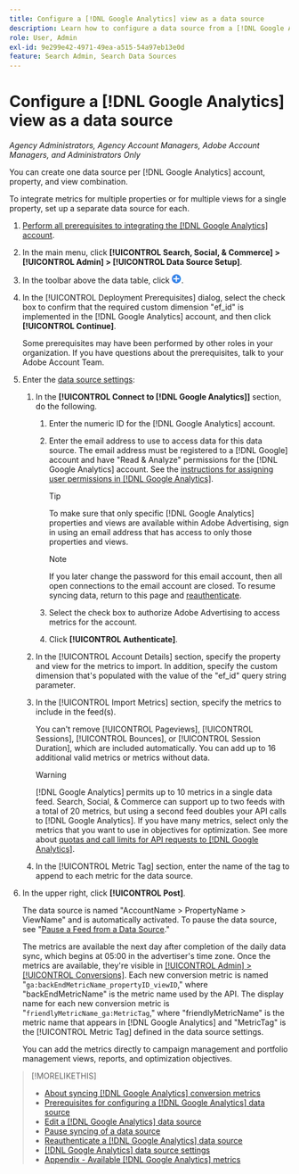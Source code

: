 ```yaml
---
title: Configure a [!DNL Google Analytics] view as a data source
description: Learn how to configure a data source from a [!DNL Google Analytics] view.
role: User, Admin
exl-id: 9e299e42-4971-49ea-a515-54a97eb13e0d
feature: Search Admin, Search Data Sources
---
```

# Configure a [!DNL Google Analytics] view as a data source

*Agency Administrators, Agency Account Managers, Adobe Account Managers, and Administrators Only*

You can create one data source per [!DNL Google Analytics] account, property, and view combination.

To integrate metrics for multiple properties or for multiple views for a single property, set up a separate data source for each.

1. [Perform all prerequisites to integrating the [!DNL Google Analytics] account](data-source-prerequisites.md).

1. In the main menu, click **[!UICONTROL Search, Social, & Commerce] > [!UICONTROL Admin] > [!UICONTROL Data Source Setup]**.

1. In the toolbar above the data table, click ![Create](/help/search-social-commerce/assets/add.png "Create").

1. In the [!UICONTROL Deployment Prerequisites] dialog, select the check box to confirm that the required custom dimension "ef_id" is implemented in the [!DNL Google Analytics] account, and then click **[!UICONTROL Continue]**.

   Some prerequisites may have been performed by other roles in your organization. If you have questions about the prerequisites, talk to your Adobe Account Team.

1. Enter the [data source settings](data-source-settings.md):

   1. In the **[!UICONTROL Connect to [!DNL Google Analytics]]** section, do the following.
      
      1. Enter the numeric ID for the [!DNL Google Analytics] account.
      
      1. Enter the email address to use to access data for this data source. The email address must be registered to a [!DNL Google] account and have "Read & Analyze" permissions for the [!DNL Google Analytics] account. See the [instructions for assigning user permissions in [!DNL Google Analytics]](https://support.google.com/analytics/answer/9305587).

         >[!TIP]
         >
         >To make sure that only specific [!DNL Google Analytics] properties and views are available within Adobe Advertising, sign in using an email address that has access to only those properties and views.

         >[!NOTE]
         >
         >If you later change the password for this email account, then all open connections to the email account are closed. To resume syncing data, return to this page and [reauthenticate](data-source-reauthenticate.md).

      1. Select the check box to authorize Adobe Advertising to access metrics for the account.
       
      1. Click **[!UICONTROL Authenticate]**.

   1. In the [!UICONTROL Account Details] section, specify the property and view for the metrics to import. In addition, specify the custom dimension that's populated with the value of the "ef_id" query string parameter.
   
   1. In the [!UICONTROL Import Metrics] section, specify the metrics to include in the feed(s).

      You can't remove [!UICONTROL Pageviews], [!UICONTROL Sessions], [!UICONTROL Bounces], or [!UICONTROL Session Duration], which are included automatically. You can add up to 16 additional valid metrics or metrics without data.

      >[!WARNING]
      >
      >[!DNL Google Analytics] permits up to 10 metrics in a single data feed. Search, Social, & Commerce can support up to two feeds with a total of 20 metrics, but using a second feed doubles your API calls to [!DNL Google Analytics]. If you have many metrics, select only the metrics that you want to use in objectives for optimization. See more about [quotas and call limits for API requests to [!DNL Google Analytics]](https://developers.google.com/analytics/devguides/reporting/core/v4/limits-quotas).
    
    1. In the [!UICONTROL Metric Tag] section, enter the name of the tag to append to each metric for the data source.

1. In the upper right, click **[!UICONTROL Post]**.

   The data source is named "AccountName > PropertyName > ViewName" and is automatically activated. To pause the data source, see "[Pause a Feed from a Data Source](data-source-pause.md)."

   The metrics are available the next day after completion of the daily data sync, which begins at 05:00 in the advertiser's time zone. Once the metrics are available, they're visible in [[!UICONTROL Admin] > [!UICONTROL Conversions]](/help/search-social-commerce/admin/conversion-metrics/conversion-metric-about.md). Each new conversion metric is named "`ga:backEndMetricName_propertyID_viewID`," where "backEndMetricName" is the metric name used by the API. The display name for each new conversion metric is "`friendlyMetricName_ga:MetricTag`,"  where "friendlyMetricName" is the metric name that appears in [!DNL Google Analytics] and "MetricTag" is the [!UICONTROL Metric Tag] defined in the data source settings.

   You can add the metrics directly to campaign management and portfolio management views, reports, and optimization objectives.

>[!MORELIKETHIS]
>
>* [About syncing [!DNL Google Analytics] conversion metrics](data-source-about.md)
>* [Prerequisites for configuring a [!DNL Google Analytics] data source](data-source-prerequisites.md)
>* [Edit a [!DNL Google Analytics] data source](data-source-edit.md)
>* [Pause syncing of a data source](data-source-pause.md)
>* [Reauthenticate a [!DNL Google Analytics] data source](data-source-reauthenticate.md)
>* [[!DNL Google Analytics] data source settings](data-source-settings.md)
>* [Appendix - Available [!DNL Google Analytics] metrics](data-source-ga-metrics.md)
